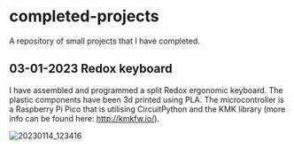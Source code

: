 # completed-projects
A repository of small projects that I have completed.

## 03-01-2023 Redox keyboard

I have assembled and programmed a split Redox ergonomic keyboard. The plastic components have been 3d printed using PLA. The microcontroller is a Raspberry Pi Pico that is utilising CircuitPython and the KMK library (more info can be found here: http://kmkfw.io/). 

![20230114_123416](https://user-images.githubusercontent.com/111256162/212447329-436a0675-dc79-47cd-84ea-905d6e682aa3.jpg)




